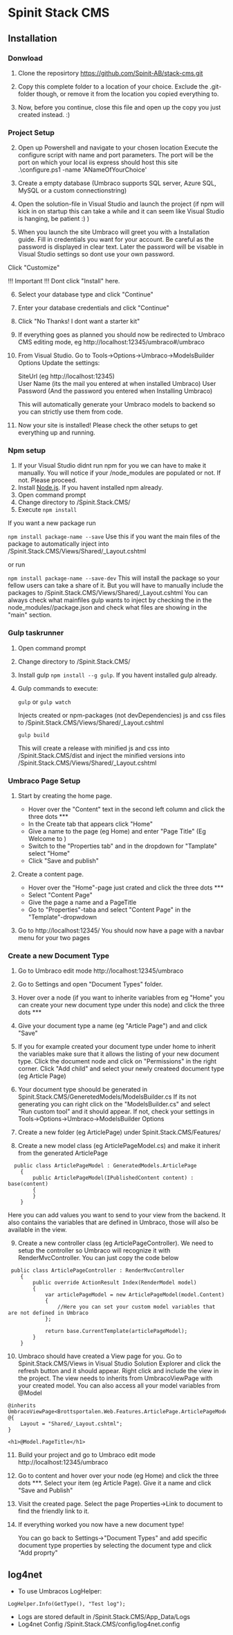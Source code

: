 # Spinit Stack CMS

## Installation

### Donwload

1. Clone the reposirtory https://github.com/Spinit-AB/stack-cms.git

2. Copy this complete folder to a location of your choice. Exclude the .git-folder though, or remove it from the location you copied everything to.

3. Now, before you continue, close this file and open up the copy you just created instead. :)

### Project Setup

2. Open up Powershell and navigate to your chosen location
Execute the configure script with name and port parameters. The port will be the port on which your local iis express should host this site  
.\configure.ps1 -name 'ANameOfYourChoice'

3. Create a empty database (Umbraco supports SQL server, Azure SQL, MySQL or a custom connectionstring)

4. Open the solution-file in Visual Studio and launch the project (if npm will kick in on startup this can take a while and it can seem like Visual Studio is hanging, be patient :) )

5. When you launch the site Umbraco will greet you with a Installation guide. Fill in credentials you want for your account. Be careful as the password is displayed in clear text. Later the password will be visable in Visual Studio settings so dont use your own password.

Click "Customize"

!!! Important !!! Dont click "Install" here.

6. Select your database type and click "Continue"

7. Enter your database credentials and click "Continue"

8. Click "No Thanks! I dont want a starter kit"

9. If everything goes as planned you should now be redirected to Umbraco CMS editing mode, eg http://localhost:12345/umbraco#/umbraco

10. From Visual Studio. Go to Tools->Options->Umbraco->ModelsBuilder Options
    Update the settings:

    SiteUrl (eg http://localhost:12345)  
    User Name (its the mail you entered at when installed Umbraco)
    User Password (And the password you entered when Installing Umbraco)

    This will automatically generate your Umbraco models to backend so you can strictly use them from code.

11. Now your site is installed! Please check the other setups to get everything up and running.

### Npm setup
1. If your Visual Studio didnt run npm for you we can have to make it manually. You will notice if your  <project-root>/node_modules are populated or not. If not. Please proceed. 
2. Install [Node.js](https://nodejs.org/en/). If you havent installed npm already.
2. Open command prompt
3. Change directory to <project-root>/Spinit.Stack.CMS/
4. Execute `npm install`

If you want a new package run  

`npm install package-name --save` Use this if you want the main files of the package to automatically inject into <project-root>/Spinit.Stack.CMS/Views/Shared/_Layout.cshtml 

or run  

`npm install package-name --save-dev` This will install the package so your fellow users can take a share of it. But you will have to manually include the packages to <project-root>/Spinit.Stack.CMS/Views/Shared/_Layout.cshtml 
You can always check what mainfiles gulp wants to inject by checking the  in the node_modules/<package-name>/package.json and check what files are showing in the "main" section.

### Gulp taskrunner
1. Open command prompt
2. Change directory to <project-root>/Spinit.Stack.CMS/
3. Install gulp `npm install --g gulp`. If you havent installed gulp already.
4. Gulp commands to execute:

    `gulp` or `gulp watch`

    Injects created or npm-packages (not devDependencies) js and css files to <project-root>/Spinit.Stack.CMS/Views/Shared/_Layout.cshtml

    `gulp build`
    
    This will create a release with minified js and css into <project-root>/Spinit.Stack.CMS/dist and inject the minified versions into <project-root>/Spinit.Stack.CMS/Views/Shared/_Layout.cshtml 

### Umbraco Page Setup

1. Start by creating the home page. 
    - Hover over the "Content" text in the second left column and click the three dots ***
    - In the Create tab that appears click "Home"
    - Give a name to the page (eg Home) and enter "Page Title" (Eg Welcome to <customername>)
    - Switch to the "Properties tab" and in the dropdown for "Tamplate" select "Home"
    - Click "Save and publish"

2. Create a content page.
    - Hover over the "Home"-page just crated and click the three dots ***
    - Select "Content Page"
    - Give the page a name and a PageTitle
    - Go to "Properties"-taba and select "Content Page" in the "Template"-dropwdown 

3. Go to http://localhost:12345/ 
    You should now have a page with a navbar menu for your two pages

### Create a new Document Type

1. Go to Umbraco edit mode http://localhost:12345/umbraco

2. Go to Settings and open "Document Types" folder.

3. Hover over a node (if you want to inherite variables from eg "Home" you can create your new document type under this node) and click the three dots ***

4. Give your document type a name (eg "Article Page") and and click "Save"

5. If you for example created your document type under home to inherit the variables make sure that it allows the listing of your new document type. Click the document node and click on "Permissions" in the right corner. Click "Add child" and select your newly createed document type (eg Article Page)

6. Your document type shoould be generated in Spinit.Stack.CMS/GeneretedModels/ModelsBuilder.cs
    If its not generating you can right click on the "ModelsBuilder.cs" and select "Run custom tool" and it should appear. 
    If not, check your settings in Tools->Options->Umbraco->ModelsBuilder Options

7. Create a new folder (eg ArticlePage) under Spinit.Stack.CMS/Features/

8. Create a new model class (eg ArticlePageModel.cs) and make it inherit from the generated ArticlePage

```
  public class ArticlePageModel : GeneratedModels.ArticlePage
    {
        public ArticlePageModel(IPublishedContent content) : base(content)
        {
        }
    }
```
Here you can add values you want to send to your view from the backend. It also contains the variables that are defined in Umbraco, those will also be available in the view.

9. Create a new controller class (eg ArticlePageController). We need to setup the controller so Umbraco will recognize it with RenderMvcController. You can just copy the code below

```
 public class ArticlePageController : RenderMvcController
    {
        public override ActionResult Index(RenderModel model)
        {
            var articlePageModel = new ArticlePageModel(model.Content)
            {
                //Here you can set your custom model variables that are not defined in Umbraco
            };

            return base.CurrentTemplate(articlePageModel);
        }
    }
```

10. Umbraco should have created a View page for you. Go to Spinit.Stack.CMS/Views in Visual Studio Solution Explorer and click the refresh button and it should appear. Right click and include the view in the project. The view needs to inherits from UmbracoViewPage with your created model. You can also access all your model variables from @Model

```
@inherits UmbracoViewPage<Brottsportalen.Web.Features.ArticlePage.ArticlePageModel>
@{
	Layout = "Shared/_Layout.cshtml";
}

<h1>@Model.PageTitle</h1>   

```

11. Build your project and go to Umbraco edit mode http://localhost:12345/umbraco

12. Go to content and hover over your node (eg Home) and click the three dots ***. Select your item (eg Article Page). Give it a name and click "Save and Publish"

13. Visit the created page. Select the page Properties->Link to document to find the friendly link to it.

14. If everything worked you now have a new document type! 

    You can go  back to Settings->"Document Types" and add specific document type properties by selecting the document type and click "Add proprty"


## log4net
- To use Umbracos LogHelper:
```
LogHelper.Info(GetType(), "Test log");
```
- Logs are stored default in <project-root>/Spinit.Stack.CMS/App_Data/Logs
- Log4net Config 
<project-root>/Spinit.Stack.CMS/config/log4net.config